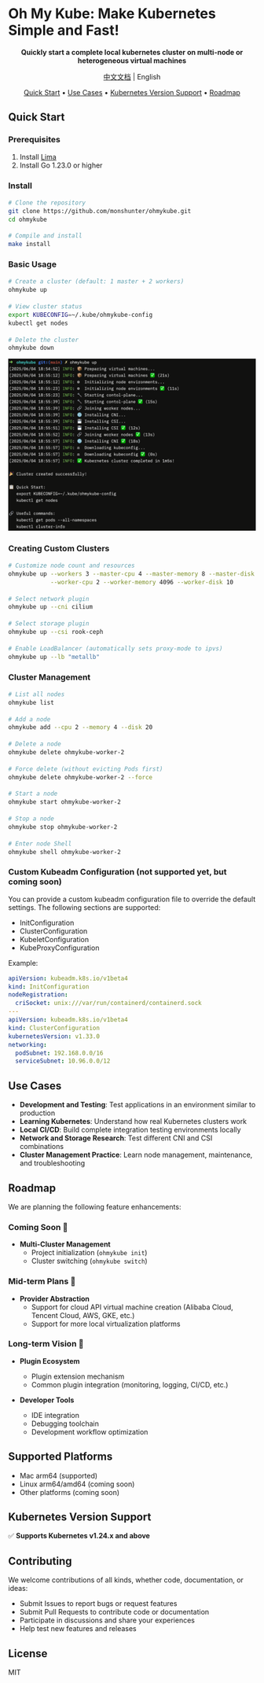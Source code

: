 # Oh My Kube: Make Kubernetes Simple and Fast!

<p align="center">
  <strong>Quickly start a complete local kubernetes cluster on multi-node or heterogeneous virtual machines</strong>
</p>

<p align="center">
  <a href="README-zh.md">中文文档</a> | English
</p>

<p align="center">
  <a href="#quick-start">Quick Start</a> •
  <a href="#use-cases">Use Cases</a> •
  <a href="#kubernetes-version-support">Kubernetes Version Support</a> •
  <a href="#roadmap">Roadmap</a>
</p>

## Quick Start

### Prerequisites

1. Install [Lima](https://github.com/lima-vm/lima)
2. Install Go 1.23.0 or higher

### Install

```bash
# Clone the repository
git clone https://github.com/monshunter/ohmykube.git
cd ohmykube

# Compile and install
make install
```

### Basic Usage

```bash
# Create a cluster (default: 1 master + 2 workers)
ohmykube up

# View cluster status
export KUBECONFIG=~/.kube/ohmykube-config
kubectl get nodes

# Delete the cluster
ohmykube down
```

![OhMyKube Up Demo](docs/images/ohmykube-up.jpg)

### Creating Custom Clusters

```bash
# Customize node count and resources
ohmykube up --workers 3 --master-cpu 4 --master-memory 8 --master-disk 20 \
            --worker-cpu 2 --worker-memory 4096 --worker-disk 10

# Select network plugin
ohmykube up --cni cilium

# Select storage plugin
ohmykube up --csi rook-ceph

# Enable LoadBalancer (automatically sets proxy-mode to ipvs)
ohmykube up --lb "metallb"

```

### Cluster Management

```bash
# List all nodes
ohmykube list

# Add a node
ohmykube add --cpu 2 --memory 4 --disk 20

# Delete a node
ohmykube delete ohmykube-worker-2

# Force delete (without evicting Pods first)
ohmykube delete ohmykube-worker-2 --force

# Start a node
ohmykube start ohmykube-worker-2

# Stop a node
ohmykube stop ohmykube-worker-2

# Enter node Shell
ohmykube shell ohmykube-worker-2

```

### Custom Kubeadm Configuration (not supported yet, but coming soon)

You can provide a custom kubeadm configuration file to override the default settings. The following sections are supported:

- InitConfiguration
- ClusterConfiguration
- KubeletConfiguration
- KubeProxyConfiguration

Example:

```yaml
apiVersion: kubeadm.k8s.io/v1beta4
kind: InitConfiguration
nodeRegistration:
  criSocket: unix:///var/run/containerd/containerd.sock
---
apiVersion: kubeadm.k8s.io/v1beta4
kind: ClusterConfiguration
kubernetesVersion: v1.33.0
networking:
  podSubnet: 192.168.0.0/16
  serviceSubnet: 10.96.0.0/12
```

## Use Cases

- **Development and Testing**: Test applications in an environment similar to production
- **Learning Kubernetes**: Understand how real Kubernetes clusters work
- **Local CI/CD**: Build complete integration testing environments locally
- **Network and Storage Research**: Test different CNI and CSI combinations
- **Cluster Management Practice**: Learn node management, maintenance, and troubleshooting

## Roadmap

We are planning the following feature enhancements:

### Coming Soon 🚀
- **Multi-Cluster Management**
  - Project initialization (`ohmykube init`)
  - Cluster switching (`ohmykube switch`)

### Mid-term Plans 🔄

- **Provider Abstraction**
  - Support for cloud API virtual machine creation (Alibaba Cloud, Tencent Cloud, AWS, GKE, etc.)
  - Support for more local virtualization platforms

### Long-term Vision 🌈

- **Plugin Ecosystem**
  - Plugin extension mechanism
  - Common plugin integration (monitoring, logging, CI/CD, etc.)

- **Developer Tools**
  - IDE integration
  - Debugging toolchain
  - Development workflow optimization

## Supported Platforms

- Mac arm64 (supported)
- Linux arm64/amd64 (coming soon)
- Other platforms (coming soon)

## Kubernetes Version Support

✅ **Supports Kubernetes v1.24.x and above**

## Contributing

We welcome contributions of all kinds, whether code, documentation, or ideas:

- Submit Issues to report bugs or request features
- Submit Pull Requests to contribute code or documentation
- Participate in discussions and share your experiences
- Help test new features and releases

## License

MIT